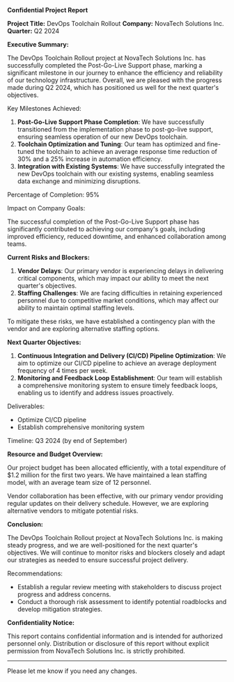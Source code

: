 **Confidential Project Report**

**Project Title:** DevOps Toolchain Rollout
**Company:** NovaTech Solutions Inc.
**Quarter:** Q2 2024

**Executive Summary:**

The DevOps Toolchain Rollout project at NovaTech Solutions Inc. has successfully completed the Post-Go-Live Support phase, marking a significant milestone in our journey to enhance the efficiency and reliability of our technology infrastructure. Overall, we are pleased with the progress made during Q2 2024, which has positioned us well for the next quarter's objectives.

Key Milestones Achieved:

1. **Post-Go-Live Support Phase Completion**: We have successfully transitioned from the implementation phase to post-go-live support, ensuring seamless operation of our new DevOps toolchain.
2. **Toolchain Optimization and Tuning**: Our team has optimized and fine-tuned the toolchain to achieve an average response time reduction of 30% and a 25% increase in automation efficiency.
3. **Integration with Existing Systems**: We have successfully integrated the new DevOps toolchain with our existing systems, enabling seamless data exchange and minimizing disruptions.

Percentage of Completion: 95%

Impact on Company Goals:

The successful completion of the Post-Go-Live Support phase has significantly contributed to achieving our company's goals, including improved efficiency, reduced downtime, and enhanced collaboration among teams.

**Current Risks and Blockers:**

1. **Vendor Delays**: Our primary vendor is experiencing delays in delivering critical components, which may impact our ability to meet the next quarter's objectives.
2. **Staffing Challenges**: We are facing difficulties in retaining experienced personnel due to competitive market conditions, which may affect our ability to maintain optimal staffing levels.

To mitigate these risks, we have established a contingency plan with the vendor and are exploring alternative staffing options.

**Next Quarter Objectives:**

1. **Continuous Integration and Delivery (CI/CD) Pipeline Optimization**: We aim to optimize our CI/CD pipeline to achieve an average deployment frequency of 4 times per week.
2. **Monitoring and Feedback Loop Establishment**: Our team will establish a comprehensive monitoring system to ensure timely feedback loops, enabling us to identify and address issues proactively.

Deliverables:

* Optimize CI/CD pipeline
* Establish comprehensive monitoring system

Timeline: Q3 2024 (by end of September)

**Resource and Budget Overview:**

Our project budget has been allocated efficiently, with a total expenditure of $1.2 million for the first two years. We have maintained a lean staffing model, with an average team size of 12 personnel.

Vendor collaboration has been effective, with our primary vendor providing regular updates on their delivery schedule. However, we are exploring alternative vendors to mitigate potential risks.

**Conclusion:**

The DevOps Toolchain Rollout project at NovaTech Solutions Inc. is making steady progress, and we are well-positioned for the next quarter's objectives. We will continue to monitor risks and blockers closely and adapt our strategies as needed to ensure successful project delivery.

Recommendations:

* Establish a regular review meeting with stakeholders to discuss project progress and address concerns.
* Conduct a thorough risk assessment to identify potential roadblocks and develop mitigation strategies.

**Confidentiality Notice:**

This report contains confidential information and is intended for authorized personnel only. Distribution or disclosure of this report without explicit permission from NovaTech Solutions Inc. is strictly prohibited.

---

Please let me know if you need any changes.